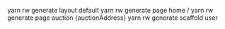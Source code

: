 yarn rw generate layout default
yarn rw generate page home /
yarn rw generate page auction {auctionAddress}
yarn rw generate scaffold user
